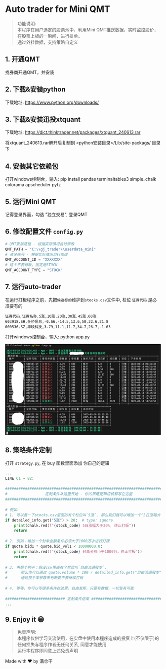 # Auto trader for Mini QMT

> 功能说明:  
> 本程序在用户选定的股票池中，利用Mini QMT推送数据，实时监控股价，在股票上板的一瞬间，进行排单。  
> 通过外挂数据，支持策略自定义

## 1. 开通QMT

找券商开通QMT，并安装

## 2. 下载&安装python

下载地址: <https://www.python.org/downloads/>

## 3. 下载&安装迅投xtquant

下载地址: <https://dict.thinktrader.net/packages/xtquant_240613.rar>

将xtquant_240613.rar解开后复制到 <python安装目录>/Lib/site-packags/ 目录下

## 4. 安装其它依赖包

打开windows控制台，输入: pip install pandas terminaltables3 simple_chalk colorama apscheduler pytz

## 5. 运行Mini QMT

记得登录界面，勾选 "独立交易", 登录QMT

## 6. 修改配置文件 `config.py`

```py
# QMT安装路径 - 根据实际情况自行修改
QMT_PATH = "C:\\gj_trader\\userdata_mini"
# 资金账号 - 根据实际情况自行修改
QMT_ACCOUNT_ID = "XXXXXXX"
# 这个不要修改，固定是STOCK
QMT_ACCOUNT_TYPE = "STOCK"
```

## 7. 运行auto-trader

在运行打板程序之前，先把`候选标的`维护到`stocks.csv`文件中, 栏位 `证券代码` 是必须要有的

```csv
证券代码,证券名称,5涨,10涨,20涨,30涨,45涨,60涨
603918.SH,金桥信息,-0.66,-14.5,13.6,50,32.6,21.8
000536.SZ,华映科技,3.79,11.1,11.7,34.7,26.7,-1.63
```

打开windows控制台，输入: python app.py

![alt](./images/2025-03-10_18-24-52.jpg)

## 8. 策略条件定制

打开 `strategy.py`, 在 buy 函数里面添加 你自己的逻辑

```py
...
LINE 61 ~ 82:

############################################################################
#                 定制条件从这里开始 - 你的策略逻辑应该都写在这里                  #
############################################################################

# 例如:
# 1. 可以看一下stocks.csv里面的有个栏位叫`5涨`, 那么我们就可以增加一个“5日涨幅大于20%终止打板”的条件
if detailed_info.get("5涨") > 20:  # type: ignore
    print(chalk.red(f"{stock_code} 5日涨幅大于30%, 终止打板"))
    return

# 2. 例如：增加一个封单金额条件必须大于1000万才进行打板
if quote.bid1 * quote.bid_vol1 < 10000000.0:
    print(chalk.red(f"{stock_code} 封单金额小于1000万，终止打板"))
    return

# 3. 再举个例子：假设csv里面有个栏位叫`自由流通股本`，
#      那么你可以通过 quote.volume * 100 / detailed_info.get("自由流通股本") 计算换手率,
#      通过换手率参数来判断要不要继续打板

# 4. 等等，你可以写很多条件在这里，自由发挥，只要有数据，一切皆有可能

########################### 定制条件结束 ###################################
...
```

## 9. Enjoy it 😁

> 免责声明:  
> 本程序仅供学习交流使用，在实盘中使用本程序造成的投资上(不仅限于)的任何损失与程序作者无任何关系, 同意才能使用  
> 运行本程序即同意上述免责声明

Made with ♥ by 满仓干
